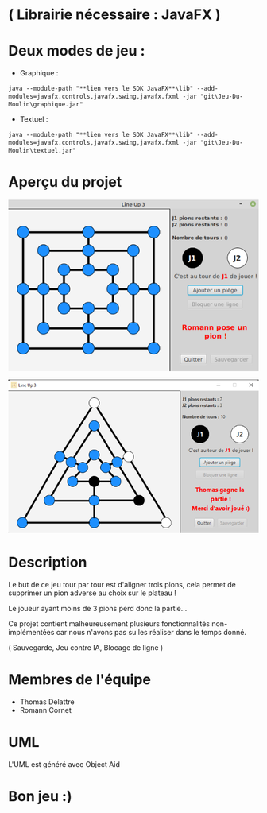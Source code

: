 # ( Librairie nécessaire : JavaFX )

# Deux modes de jeu :

 - Graphique :
```
java --module-path "**lien vers le SDK JavaFX**\lib" --add-modules=javafx.controls,javafx.swing,javafx.fxml -jar "git\Jeu-Du-Moulin\graphique.jar"
```
 - Textuel :
```
java --module-path "**lien vers le SDK JavaFX**\lib" --add-modules=javafx.controls,javafx.swing,javafx.fxml -jar "git\Jeu-Du-Moulin\textuel.jar"
```

# Aperçu du projet

![](captures/Capture_1.png)

![](captures/Capture_2.png)

# Description

 Le but de ce jeu tour par tour est d'aligner trois pions, cela permet de supprimer un pion adverse au choix sur le plateau !
 
 Le joueur ayant moins de 3 pions perd donc la partie...
 
 Ce projet contient malheureusement plusieurs fonctionnalités non-implémentées car nous n'avons pas su les réaliser dans le temps donné.
 
 ( Sauvegarde, Jeu contre IA, Blocage de ligne )

# Membres de l'équipe

 - Thomas Delattre
 - Romann Cornet

# UML

 L'UML est généré avec Object Aid

# Bon jeu :)
